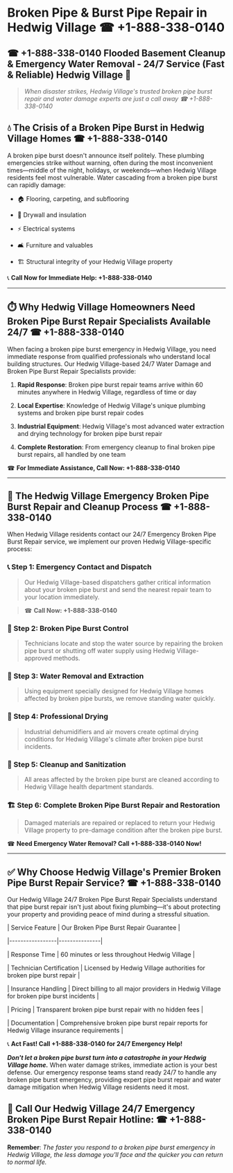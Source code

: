 # Broken Pipe & Burst Pipe Repair in Hedwig Village ☎ +1-888-338-0140  
## ☎ +1-888-338-0140 Flooded Basement Cleanup & Emergency Water Removal - 24/7 Service (Fast & Reliable) Hedwig Village 🚨  

> *When disaster strikes, Hedwig Village's trusted broken pipe burst repair and water damage experts are just a call away ☎ +1-888-338-0140*  

## 💧 The Crisis of a Broken Pipe Burst in Hedwig Village Homes ☎ +1-888-338-0140  

A broken pipe burst doesn't announce itself politely. These plumbing emergencies strike without warning, often during the most inconvenient times—middle of the night, holidays, or weekends—when Hedwig Village residents feel most vulnerable. Water cascading from a broken pipe burst can rapidly damage:  

* 🏠 Flooring, carpeting, and subflooring  
* 🧱 Drywall and insulation  
* ⚡ Electrical systems  
* 🛋️ Furniture and valuables  
* 🏗️ Structural integrity of your Hedwig Village property  

📞 **Call Now for Immediate Help: +1-888-338-0140**  

---  

## ⏱️ Why Hedwig Village Homeowners Need Broken Pipe Burst Repair Specialists Available 24/7 ☎ +1-888-338-0140  

When facing a broken pipe burst emergency in Hedwig Village, you need immediate response from qualified professionals who understand local building structures. Our Hedwig Village-based 24/7 Water Damage and Broken Pipe Burst Repair Specialists provide:  

1. **Rapid Response**: Broken pipe burst repair teams arrive within 60 minutes anywhere in Hedwig Village, regardless of time or day  
2. **Local Expertise**: Knowledge of Hedwig Village's unique plumbing systems and broken pipe burst repair codes  
3. **Industrial Equipment**: Hedwig Village's most advanced water extraction and drying technology for broken pipe burst repair  
4. **Complete Restoration**: From emergency cleanup to final broken pipe burst repairs, all handled by one team  

☎ **For Immediate Assistance, Call Now: +1-888-338-0140**  

---  

## 🔧 The Hedwig Village Emergency Broken Pipe Burst Repair and Cleanup Process ☎ +1-888-338-0140  

When Hedwig Village residents contact our 24/7 Emergency Broken Pipe Burst Repair service, we implement our proven Hedwig Village-specific process:  

### 📞 Step 1: Emergency Contact and Dispatch  
> Our Hedwig Village-based dispatchers gather critical information about your broken pipe burst and send the nearest repair team to your location immediately.  
> ☎ **Call Now: +1-888-338-0140**  

### 🚿 Step 2: Broken Pipe Burst Control  
> Technicians locate and stop the water source by repairing the broken pipe burst or shutting off water supply using Hedwig Village-approved methods.  

### 🌊 Step 3: Water Removal and Extraction  
> Using equipment specially designed for Hedwig Village homes affected by broken pipe bursts, we remove standing water quickly.  

### 💨 Step 4: Professional Drying  
> Industrial dehumidifiers and air movers create optimal drying conditions for Hedwig Village's climate after broken pipe burst incidents.  

### 🧼 Step 5: Cleanup and Sanitization  
> All areas affected by the broken pipe burst are cleaned according to Hedwig Village health department standards.  

### 🏗️ Step 6: Complete Broken Pipe Burst Repair and Restoration  
> Damaged materials are repaired or replaced to return your Hedwig Village property to pre-damage condition after the broken pipe burst.  

☎ **Need Emergency Water Removal? Call +1-888-338-0140 Now!**  

---  

## ✅ Why Choose Hedwig Village's Premier Broken Pipe Burst Repair Service? ☎ +1-888-338-0140  

Our Hedwig Village 24/7 Broken Pipe Burst Repair Specialists understand that pipe burst repair isn't just about fixing plumbing—it's about protecting your property and providing peace of mind during a stressful situation.  

| Service Feature | Our Broken Pipe Burst Repair Guarantee |  
|-----------------|---------------|  
| Response Time | 60 minutes or less throughout Hedwig Village |  
| Technician Certification | Licensed by Hedwig Village authorities for broken pipe burst repair |  
| Insurance Handling | Direct billing to all major providers in Hedwig Village for broken pipe burst incidents |  
| Pricing | Transparent broken pipe burst repair with no hidden fees |  
| Documentation | Comprehensive broken pipe burst repair reports for Hedwig Village insurance requirements |  

📞 **Act Fast! Call +1-888-338-0140 for 24/7 Emergency Help!**  

***Don't let a broken pipe burst turn into a catastrophe in your Hedwig Village home.*** When water damage strikes, immediate action is your best defense. Our emergency response teams stand ready 24/7 to handle any broken pipe burst emergency, providing expert pipe burst repair and water damage mitigation when Hedwig Village residents need it most.  

## 📱 Call Our Hedwig Village 24/7 Emergency Broken Pipe Burst Repair Hotline: ☎ +1-888-338-0140  

**Remember**: *The faster you respond to a broken pipe burst emergency in Hedwig Village, the less damage you'll face and the quicker you can return to normal life.*